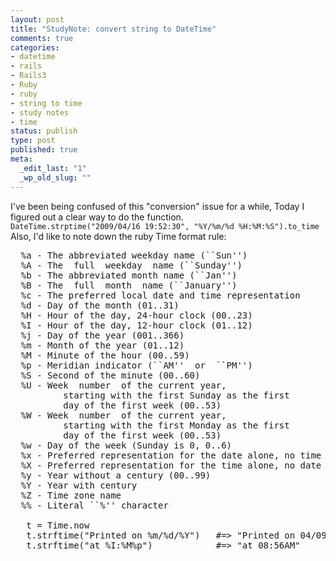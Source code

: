 ```yaml
--- 
layout: post
title: "StudyNote: convert string to DateTime"
comments: true
categories:
- datetime
- rails
- Rails3
- Ruby
- ruby
- string to time
- study notes
- time
status: publish
type: post
published: true
meta: 
  _edit_last: "1"
  _wp_old_slug: ""
---
```

I've been being confused of this "conversion" issue for a while, Today I figured out a clear way to do the function.
<code lang='ruby'>
DateTime.strptime("2009/04/16 19:52:30", "%Y/%m/%d %H:%M:%S").to_time
</code>
Also, I'd like to note down the ruby Time format rule:
<pre>
  %a - The abbreviated weekday name (``Sun'')
  %A - The  full  weekday  name (``Sunday'')
  %b - The abbreviated month name (``Jan'')
  %B - The  full  month  name (``January'')
  %c - The preferred local date and time representation
  %d - Day of the month (01..31)
  %H - Hour of the day, 24-hour clock (00..23)
  %I - Hour of the day, 12-hour clock (01..12)
  %j - Day of the year (001..366)
  %m - Month of the year (01..12)
  %M - Minute of the hour (00..59)
  %p - Meridian indicator (``AM''  or  ``PM'')
  %S - Second of the minute (00..60)
  %U - Week  number  of the current year,
          starting with the first Sunday as the first
          day of the first week (00..53)
  %W - Week  number  of the current year,
          starting with the first Monday as the first
          day of the first week (00..53)
  %w - Day of the week (Sunday is 0, 0..6)
  %x - Preferred representation for the date alone, no time
  %X - Preferred representation for the time alone, no date
  %y - Year without a century (00..99)
  %Y - Year with century
  %Z - Time zone name
  %% - Literal ``%'' character

   t = Time.now
   t.strftime("Printed on %m/%d/%Y")   #=> "Printed on 04/09/2003"
   t.strftime("at %I:%M%p")            #=> "at 08:56AM"
</pre>
